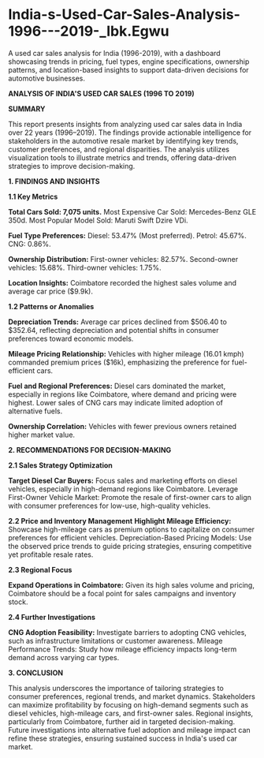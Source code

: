 # India-s-Used-Car-Sales-Analysis-1996---2019-_Ibk.Egwu
A used car sales analysis for India (1996-2019), with a dashboard showcasing trends in pricing, fuel types, engine specifications, ownership patterns, and location-based insights to support data-driven decisions for automotive businesses.

**ANALYSIS OF INDIA'S USED CAR SALES (1996 TO 2019)**


**SUMMARY**

This report presents insights from analyzing used car sales data in India over 22 years (1996–2019). The findings provide actionable intelligence for stakeholders in the automotive resale market by identifying key trends, customer preferences, and regional disparities. The analysis utilizes visualization tools to illustrate metrics and trends, offering data-driven strategies to improve decision-making.

 

**1. FINDINGS AND INSIGHTS**

**1.1 Key Metrics**

**Total Cars Sold: 7,075 units.**
Most Expensive Car Sold: Mercedes-Benz GLE 350d.
Most Popular Model Sold: Maruti Swift Dzire VDi.

**Fuel Type Preferences:**
Diesel: 53.47% (Most preferred).
Petrol: 45.67%.
CNG: 0.86%.

**Ownership Distribution:**
First-owner vehicles: 82.57%.
Second-owner vehicles: 15.68%.
Third-owner vehicles: 1.75%.

**Location Insights:**
Coimbatore recorded the highest sales volume and average car price ($9.9k).
 

**1.2 Patterns or Anomalies**

**Depreciation Trends:**
Average car prices declined from $506.40 to $352.64, reflecting depreciation and potential shifts in consumer preferences toward economic models.

**Mileage Pricing Relationship:**
Vehicles with higher mileage (16.01 kmph) commanded premium prices ($16k), emphasizing the preference for fuel-efficient cars.

**Fuel and Regional Preferences:**
Diesel cars dominated the market, especially in regions like Coimbatore, where demand and pricing were highest.
Lower sales of CNG cars may indicate limited adoption of alternative fuels.

**Ownership Correlation:**
Vehicles with fewer previous owners retained higher market value.
 

 

**2. RECOMMENDATIONS FOR DECISION-MAKING**

**2.1  Sales Strategy Optimization**

**Target Diesel Car Buyers:** Focus sales and marketing efforts on diesel vehicles, especially in high-demand regions like Coimbatore.
Leverage First-Owner Vehicle Market: Promote the resale of first-owner cars to align with consumer preferences for low-use, high-quality vehicles.
 

**2.2 Price and Inventory Management**
**Highlight Mileage Efficiency:** Showcase high-mileage cars as premium options to capitalize on consumer preferences for efficient vehicles.
Depreciation-Based Pricing Models: Use the observed price trends to guide pricing strategies, ensuring competitive yet profitable resale rates.
 

**2.3 Regional Focus**

**Expand Operations in Coimbatore:** Given its high sales volume and pricing, Coimbatore should be a focal point for sales campaigns and inventory stock.


**2.4 Further Investigations**

**CNG Adoption Feasibility:** Investigate barriers to adopting CNG vehicles, such as infrastructure limitations or customer awareness.
Mileage Performance Trends: Study how mileage efficiency impacts long-term demand across varying car types.
 

 

**3. CONCLUSION**

This analysis underscores the importance of tailoring strategies to consumer preferences, regional trends, and market dynamics. Stakeholders can maximize profitability by focusing on high-demand segments such as diesel vehicles, high-mileage cars, and first-owner sales. Regional insights, particularly from Coimbatore, further aid in targeted decision-making. Future investigations into alternative fuel adoption and mileage impact can refine these strategies, ensuring sustained success in India's used car market.
